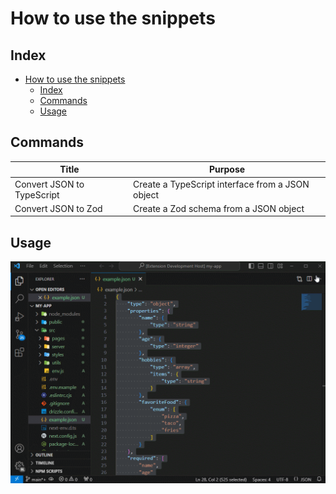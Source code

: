 # How to use the snippets

## Index

- [How to use the snippets](#how-to-use-the-snippets)
  - [Index](#index)
  - [Commands](#commands)
  - [Usage](#usage)

## Commands

| Title                      | Purpose                                          |
| -------------------------- | ------------------------------------------------ |
| Convert JSON to TypeScript | Create a TypeScript interface from a JSON object |
| Convert JSON to Zod        | Create a Zod schema from a JSON object           |

## Usage

![json](https://raw.githubusercontent.com/ManuelGil/vscode-nextjs-generator/main/docs/images/json.gif)
